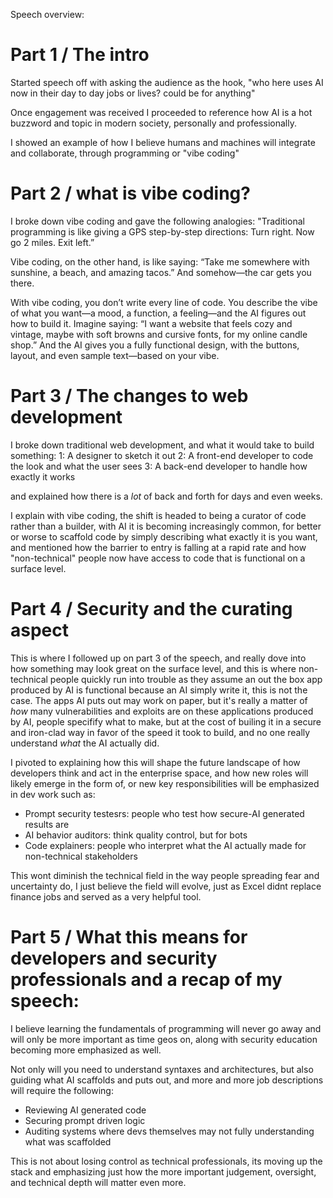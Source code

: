 Speech overview: 

# Part 1 / The intro 

Started speech off with asking the audience as the hook, "who here uses AI now in their day to day jobs or lives? could be for anything" 

Once engagement was received I proceeded to reference how AI is a hot buzzword and topic in modern society, personally and professionally. 

I showed an example of how I believe humans and machines will integrate and collaborate, through programming or "vibe coding" 

# Part 2 / what is vibe coding? 

I broke down vibe coding and gave the following analogies: "Traditional programming is like giving a GPS step-by-step directions: Turn right. Now go 2 miles. Exit left.”

Vibe coding, on the other hand, is like saying:
“Take me somewhere with sunshine, a beach, and amazing tacos.”
 And somehow—the car gets you there.
 
With vibe coding, you don’t write every line of code. You describe the vibe of what you want—a mood, a function, a feeling—and the AI figures out how to build it.
Imagine saying:
 “I want a website that feels cozy and vintage, maybe with soft browns and cursive fonts, for my online candle shop.”
And the AI gives you a fully functional design, with the buttons, layout, and even sample text—based on your vibe.

# Part 3 / The changes to web development 

I broke down traditional web development, and what it would take to build something: 
1: A designer to sketch it out 
2: A front-end developer to code the look and what the user sees
3: A back-end developer to handle how exactly it works 

and explained how there is a *lot* of back and forth for days and even weeks. 

I explain with vibe coding, the shift is headed to being a curator of code rather than a builder, with AI it is becoming increasingly common, for better or worse to scaffold code by simply describing what exactly it is you want, and mentioned how the barrier to entry is falling at a rapid rate and how "non-technical" people now have access to code that is functional on a surface level. 

# Part 4 / Security and the curating aspect 

This is where I followed up on part 3 of the speech, and really dove into how something may look great on the surface level, and this is where non-technical people quickly run into trouble as they assume an out the box app produced by AI is functional because an AI simply write it, this is not the case. The apps AI puts out may work on paper, but it's really a matter of *how* many vulnerabilities and exploits are on these applications produced by AI, people specifify what to make, but at the cost of builing it in a secure and iron-clad way in favor of the speed it took to build, and no one really understand *what* the AI actually did. 

I pivoted to explaining how this will shape the future landscape of how developers think and act in the enterprise space, and how new roles will likely emerge in the form of, or new key responsibilities will be emphasized in dev work such as: 
- Prompt security testesrs: people who test how secure-AI generated results are
- AI behavior auditors: think quality control, but for bots
- Code explainers: people who interpret what the AI actually made for non-technical stakeholders

This wont diminish the technical field in the way people spreading fear and uncertainty do, I just believe the field will evolve, just as Excel didnt replace finance jobs and served as a very helpful tool. 

# Part 5 / What this means for developers and security professionals and a recap of my speech: 

I believe learning the fundamentals of programming will never go away and will only be more important as time geos on, along with security education becoming more emphasized as well. 

Not only will you need to understand syntaxes and architectures, but also guiding what AI scaffolds and puts out, and more and more job descriptions will require the following: 
- Reviewing AI generated code
- Securing prompt driven logic
- Auditing systems where devs themselves may not fully understanding what was scaffolded

This is not about losing control as technical professionals, its moving up the stack and emphasizing just how the more important judgement, oversight, and technical depth will matter even more. 

